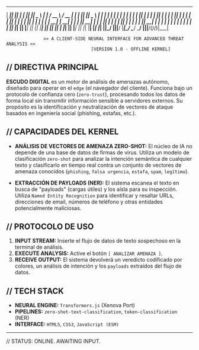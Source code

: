 ______  _____  _   _  _____  ____   _      ____    ____  _   _  _____  ____    _    _   _
 |  ____|| ____|| | | || ____||  _ \ | |    / __ \  / __ \| | | || ____||  _ \  | |  | | | |
 | |__   | |__  | | | || |__  | | | || |   | |  | || |  | | | | || |__  | | | |_| |  | | | |
 |  __|  | __|  | | | || __|  | | | || |   | |  | || |  | | | | || __|  | | | | | |  | | | |
 | |     | |____| |_| || |____| |_| || |____| |__| || |__| | |_| || |____| |_| |_| |__| |_|
 |_|     |______|\___/ |______||____/ |______|\____/  \____/ \___/ |______||____/(_)(_)|___|

                  >> A CLIENT-SIDE NEURAL INTERFACE FOR ADVANCED THREAT ANALYSIS <<
                                    [VERSION 1.0 - OFFLINE KERNEL]


## // DIRECTIVA PRINCIPAL

**ESCUDO DIGITAL** es un motor de análisis de amenazas autónomo, diseñado para operar en el `edge` (el navegador del cliente). Funciona bajo un protocolo de confianza cero (`zero-trust`), procesando todos los datos de forma local sin transmitir información sensible a servidores externos. Su propósito es la identificación y neutralización de vectores de ataque basados en ingeniería social (phishing, estafas, etc.).

## // CAPACIDADES DEL KERNEL

* **ANÁLISIS DE VECTORES DE AMENAZA ZERO-SHOT:** El núcleo de IA no depende de una base de datos de firmas de virus. Utiliza un modelo de clasificación `zero-shot` para analizar la intención semántica de cualquier texto y clasificarlo en tiempo real contra un conjunto de vectores de amenaza conocidos (`phishing`, `falsa urgencia`, `estafa`, `spam`, `legítimo`).

* **EXTRACCIÓN DE PAYLOADS (NER):** El sistema escanea el texto en busca de "payloads" (cargas útiles) y los aísla para su inspección. Utiliza `Named Entity Recognition` para identificar y resaltar URLs, direcciones de email, números de teléfono y otras entidades potencialmente maliciosas.

## // PROTOCOLO DE USO

1.  **INPUT STREAM:** Inserte el flujo de datos de texto sospechoso en la terminal de análisis.
2.  **EXECUTE ANALYSIS:** Active el botón `[ ANALIZAR AMENAZA ]`.
3.  **RECEIVE OUTPUT:** El sistema devolverá un veredicto codificado por colores, un análisis de intención y los `payloads` extraídos del flujo de datos.

## // TECH STACK

* **NEURAL ENGINE:** `Transformers.js` (Xenova Port)
* **PIPELINES:** `zero-shot-text-classification`, `token-classification` (NER)
* **INTERFACE:** `HTML5`, `CSS3`, `JavaScript (ESM)`

---
// STATUS: ONLINE. AWAITING INPUT.
